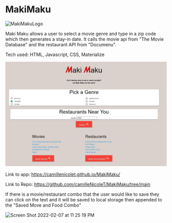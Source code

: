 # MakiMaku

<img width="450" alt="MakiMakuLogo" src="https://user-images.githubusercontent.com/94029792/150902337-56b6faa6-e743-4a65-9c94-b52af7c3d486.png">

Maki Maku allows a user to select a movie genre and type in a zip code which then generates a stay-in date. It calls the movie api from "The Movie Database" and the restaurant API from "Documenu".

Tech used:
HTML, Javascript, CSS, Materialize

![Maki Maku Screenshot](Screenshot.JPG "Maki Maku")

Link to app: https://camillenicolet.github.io/MakiMaku/

Link to Repo: https://github.com/camilleNicoleT/MakiMaku/tree/main

If there is a movie/restaurant combo that the user would like to save they can click on the text and it will be saved to local storage then appended to the "Saved Move and Food Combo"

<img width="1304" alt="Screen Shot 2022-02-07 at 11 25 19 PM" src="https://user-images.githubusercontent.com/94029792/152918116-1aebbd1f-b5ab-4b6f-9d60-59170ede0e4a.png">
